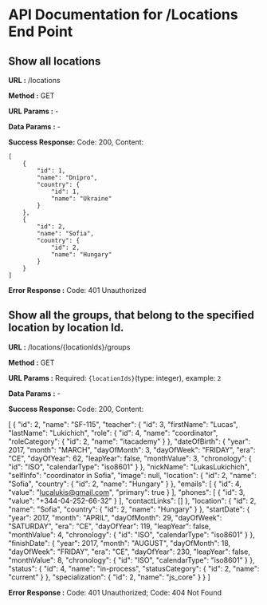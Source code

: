 # API Documentation for /Locations End Point

## Show all locations

**URL :** /locations

**Method :** GET

**URL Params :** -

**Data Params :** -

**Success Response:** Code: 200, Content: 

    [
        {
            "id": 1,
            "name": "Dnipro",
            "country": {
                "id": 1,
                "name": "Ukraine"
            }
        },
        {
            "id": 2,
            "name": "Sofia",
            "country": {
                "id": 2,
                "name": "Hungary"
            }
        }
    ]

**Error Response :** Code: 401 Unauthorized

## Show all the groups, that belong to the specified location by location Id.

**URL :** /locations/{locationIds}/groups

**Method :** GET

**URL Params :** Required: `{locationIds}`(type: integer), example: `2`

**Data Params :** -

**Success Response:** Code: 200, Content:

   [
       {
           "id": 2,
           "name": "SF-115",
           "teacher": {
               "id": 3,
               "firstName": "Lucas",
               "lastName": "Lukichich",
               "role": {
                   "id": 4,
                   "name": "coordinator",
                   "roleCategory": {
                       "id": 2,
                       "name": "itacademy"
                   }
               },
               "dateOfBirth": {
                   "year": 2017,
                   "month": "MARCH",
                   "dayOfMonth": 3,
                   "dayOfWeek": "FRIDAY",
                   "era": "CE",
                   "dayOfYear": 62,
                   "leapYear": false,
                   "monthValue": 3,
                   "chronology": {
                       "id": "ISO",
                       "calendarType": "iso8601"
                   }
               },
               "nickName": "LukasLukichich",
               "selfInfo": "coordinator in Sofia",
               "image": null,
               "location": {
                   "id": 2,
                   "name": "Sofia",
                   "country": {
                       "id": 2,
                       "name": "Hungary"
                   }
               },
               "emails": [
                   {
                       "id": 4,
                       "value": "lucalukis@gmail.com",
                       "primary": true
                   }
               ],
               "phones": [
                   {
                       "id": 3,
                       "value": "+344-04-252-66-32"
                   }
               ],
               "contactLinks": []
           },
           "location": {
               "id": 2,
               "name": "Sofia",
               "country": {
                   "id": 2,
                   "name": "Hungary"
               }
           },
           "startDate": {
               "year": 2017,
               "month": "APRIL",
               "dayOfMonth": 29,
               "dayOfWeek": "SATURDAY",
               "era": "CE",
               "dayOfYear": 119,
               "leapYear": false,
               "monthValue": 4,
               "chronology": {
                   "id": "ISO",
                   "calendarType": "iso8601"
               }
           },
           "finishDate": {
               "year": 2017,
               "month": "AUGUST",
               "dayOfMonth": 18,
               "dayOfWeek": "FRIDAY",
               "era": "CE",
               "dayOfYear": 230,
               "leapYear": false,
               "monthValue": 8,
               "chronology": {
                   "id": "ISO",
                   "calendarType": "iso8601"
               }
           },
           "status": {
               "id": 4,
               "name": "in-process",
               "statusCategory": {
                   "id": 2,
                   "name": "current"
               }
           },
           "specialization": {
               "id": 2,
               "name": "js_core"
           }
       }
   ]

**Error Response :** Code: 401 Unauthorized; Code: 404 Not Found 